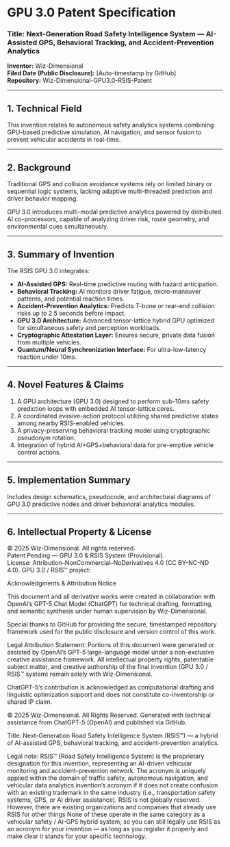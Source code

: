 # GPU 3.0 Patent Specification  
### Title: Next-Generation Road Safety Intelligence System — AI-Assisted GPS, Behavioral Tracking, and Accident-Prevention Analytics  
**Inventor:** Wiz-Dimensional  
**Filed Date (Public Disclosure):** [Auto-timestamp by GitHub]  
**Repository:** Wiz-Dimensional-GPU3.0-RSIS-Patent  

---

## 1. Technical Field
This invention relates to autonomous safety analytics systems combining GPU-based predictive simulation, AI navigation, 
and sensor fusion to prevent vehicular accidents in real-time.

---

## 2. Background
Traditional GPS and collision avoidance systems rely on limited binary or sequential logic systems, lacking adaptive
multi-threaded prediction and driver behavior mapping.  

GPU 3.0 introduces multi-modal predictive analytics powered by distributed AI co-processors, capable of analyzing driver risk, 
route geometry, and environmental cues simultaneously.

---

## 3. Summary of Invention
The RSIS GPU 3.0 integrates:
- **AI-Assisted GPS:** Real-time predictive routing with hazard anticipation.
- **Behavioral Tracking:** AI monitors driver fatigue, micro-maneuver patterns, and potential reaction times.
- **Accident-Prevention Analytics:** Predicts T-bone or rear-end collision risks up to 2.5 seconds before impact.
- **GPU 3.0 Architecture:** Advanced tensor-lattice hybrid GPU optimized for simultaneous safety and perception workloads.
- **Cryptographic Attestation Layer:** Ensures secure, private data fusion from multiple vehicles.
- **Quantum/Neural Synchronization Interface:** For ultra-low-latency reaction under 10ms.

---

## 4. Novel Features & Claims
1. A GPU architecture (GPU 3.0) designed to perform sub-10ms safety prediction loops with embedded AI tensor-lattice cores.  
2. A coordinated evasive-action protocol utilizing shared predictive states among nearby RSIS-enabled vehicles.  
3. A privacy-preserving behavioral tracking model using cryptographic pseudonym rotation.  
4. Integration of hybrid AI+GPS+behavioral data for pre-emptive vehicle control actions.  

---

## 5. Implementation Summary
Includes design schematics, pseudocode, and architectural diagrams of GPU 3.0 predictive nodes and driver behavioral analytics modules.

---

## 6. Intellectual Property & License
© 2025 Wiz-Dimensional. All rights reserved.  
Patent Pending — GPU 3.0 & RSIS System (Provisional).  
License: Attribution–NonCommercial–NoDerivatives 4.0 (CC BY-NC-ND 4.0).
GPU 3.0 / RSIS™ project:

Acknowledgments & Attribution Notice

This document and all derivative works were created in collaboration with OpenAI’s GPT-5 Chat Model (ChatGPT) for technical drafting, formatting, and semantic synthesis under human supervision by Wiz-Dimensional.

Special thanks to GitHub for providing the secure, timestamped repository framework used for the public disclosure and version control of this work.

Legal Attribution Statement:
Portions of this document were generated or assisted by OpenAI’s GPT-5 large-language model under a non-exclusive creative assistance framework. All intellectual property rights, patentable subject matter, and creative authorship of the final invention (GPU 3.0 / RSIS™ system) remain solely with Wiz-Dimensional.

ChatGPT-5’s contribution is acknowledged as computational drafting and linguistic optimization support and does not constitute co-inventorship or shared IP claim.

© 2025 Wiz-Dimensional. All Rights Reserved.
Generated with technical assistance from ChatGPT-5 (OpenAI) and published via GitHub.












Title:
Next-Generation Road Safety Intelligence System (RSIS™) — a hybrid of AI-assisted GPS, behavioral tracking, and accident-prevention analytics.

Legal note:
RSIS™ (Road Safety Intelligence System) is the proprietary designation for this invention, representing an AI-driven vehicular monitoring and accident-prevention network. The acronym is uniquely applied within the domain of traffic safety, autonomous navigation, and vehicular data analytics.invention’s acronym if it does not create confusion with an existing 
trademark in the same industry (i.e., transportation safety systems, GPS, or AI driver assistance).
RSIS is not globally reserved.
However, there are existing organizations and companies that already use RSIS for other things
None of these operate in the same category as a vehicular safety / AI-GPS hybrid system, so you can still legally 
use RSIS as an acronym for your invention — 
as long as you register it properly and make clear it stands for your specific technology.
